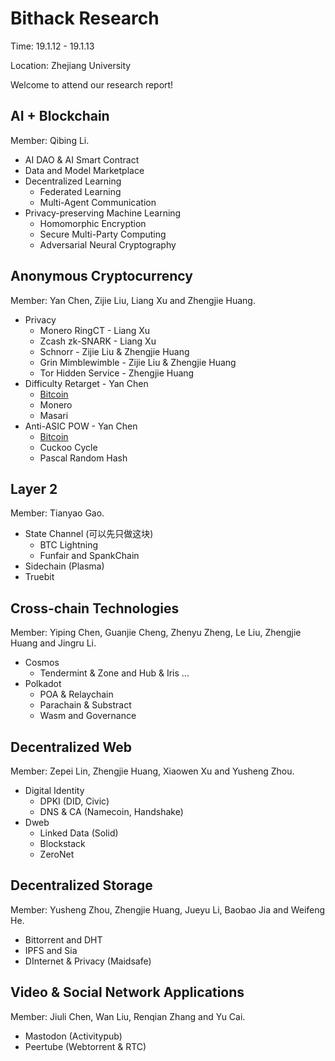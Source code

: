 # Bithack Research

Time: 19.1.12 - 19.1.13

Location: Zhejiang University

Welcome to attend our research report!

## AI + Blockchain

Member: Qibing Li.

- AI DAO & AI Smart Contract
- Data and Model Marketplace
- Decentralized Learning
  - Federated Learning
  - Multi-Agent Communication
- Privacy-preserving Machine Learning
  - Homomorphic Encryption
  - Secure Multi-Party Computing
  - Adversarial Neural Cryptography

## Anonymous Cryptocurrency

Member: Yan Chen, Zijie Liu, Liang Xu and Zhengjie Huang.

- Privacy
  - Monero RingCT - Liang Xu
  - Zcash zk-SNARK - Liang Xu
  - Schnorr - Zijie Liu & Zhengjie Huang
  - Grin Mimblewimble - Zijie Liu & Zhengjie Huang
  - Tor Hidden Service - Zhengjie Huang
- Difficulty Retarget - Yan Chen
  - [Bitcoin](./anonymous-cryptocurrency/btc.md)
  - Monero
  - Masari
- Anti-ASIC POW - Yan Chen
  - [Bitcoin](./anonymous-cryptocurrency/btc.md)
  - Cuckoo Cycle
  - Pascal Random Hash

## Layer 2

Member: Tianyao Gao.

- State Channel (可以先只做这块)
  - BTC Lightning
  - Funfair and SpankChain
- Sidechain (Plasma)
- Truebit

## Cross-chain Technologies

Member: Yiping Chen, Guanjie Cheng, Zhenyu Zheng, Le Liu, Zhengjie Huang and Jingru Li.

- Cosmos
  - Tendermint & Zone and Hub & Iris ...
- Polkadot
  - POA & Relaychain
  - Parachain & Substract
  - Wasm and Governance

## Decentralized Web

Member: Zepei Lin, Zhengjie Huang, Xiaowen Xu and Yusheng Zhou.

- Digital Identity
  - DPKI (DID, Civic)
  - DNS & CA (Namecoin, Handshake)
- Dweb
  - Linked Data (Solid)
  - Blockstack
  - ZeroNet

## Decentralized Storage

Member: Yusheng Zhou, Zhengjie Huang, Jueyu Li, Baobao Jia and Weifeng He.

- Bittorrent and DHT
- IPFS and Sia
- DInternet & Privacy (Maidsafe)

## Video & Social Network Applications

Member: Jiuli Chen, Wan Liu, Renqian Zhang and Yu Cai.

- Mastodon (Activitypub)
- Peertube (Webtorrent & RTC)